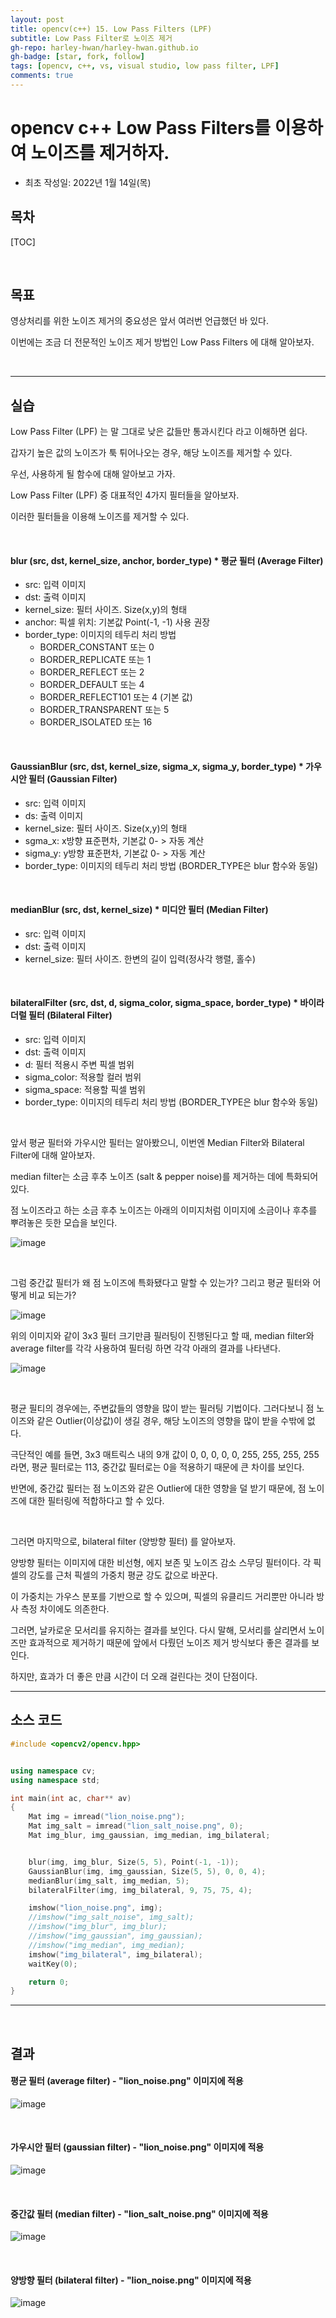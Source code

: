 ```yaml
---
layout: post
title: opencv(c++) 15. Low Pass Filters (LPF)
subtitle: Low Pass Filter로 노이즈 제거
gh-repo: harley-hwan/harley-hwan.github.io
gh-badge: [star, fork, follow]
tags: [opencv, c++, vs, visual studio, low pass filter, LPF]
comments: true
---
```


# opencv c++ Low Pass Filters를 이용하여 노이즈를 제거하자.

- 최초 작성일: 2022년 1월 14일(목)

## 목차

[TOC]

<br/>

## 목표

영상처리를 위한 노이즈 제거의 중요성은 앞서 여러번 언급했던 바 있다.

이번에는 조금 더 전문적인 노이즈 제거 방법인 Low Pass Filters 에 대해 알아보자.

<br/>

---

## 실습

Low Pass Filter (LPF) 는 말 그대로 낮은 값들만 통과시킨다 라고 이해하면 쉽다.

갑자기 높은 값의 노이즈가 툭 튀어나오는 경우, 해당 노이즈를 제거할 수 있다.



우선, 사용하게 될 함수에 대해 알아보고 가자.

Low Pass Filter (LPF) 중 대표적인 4가지 필터들을 알아보자.

이러한 필터들을 이용해 노이즈를 제거할 수 있다.

<br/>

#### blur (src, dst, kernel_size, anchor, border_type)    * 평균 필터 (Average Filter)
- src: 입력 이미지
- dst: 출력 이미지
- kernel_size: 필터 사이즈. Size(x,y)의 형태
- anchor: 픽셀 위치: 기본값 Point(-1, -1) 사용 권장
- border_type: 이미지의 테두리 처리 방법
  * BORDER_CONSTANT  또는  0
  * BORDER_REPLICATE  또는 1
  * BORDER_REFLECT  또는  2 
  * BORDER_DEFAULT  또는  4 
  * BORDER_REFLECT101  또는  4 (기본 값) 
  * BORDER_TRANSPARENT  또는  5 
  * BORDER_ISOLATED  또는  16
      
<br/>

#### GaussianBlur (src, dst, kernel_size, sigma_x, sigma_y, border_type)    * 가우시안 필터 (Gaussian Filter)
- src: 입력 이미지
- ds: 출력 이미지
- kernel_size: 필터 사이즈. Size(x,y)의 형태
- sgma_x: x방향 표준편차, 기본값 0- > 자동 계산
- sigma_y: y방향 표준편차, 기본값 0- > 자동 계산
- border_type: 이미지의 테두리 처리 방법 (BORDER_TYPE은 blur 함수와 동일)

<br/>

#### medianBlur (src, dst, kernel_size)   * 미디안 필터 (Median Filter)
- src: 입력 이미지
- dst: 출력 이미지
- kernel_size: 필터 사이즈. 한변의 길이 입력(정사각 행렬, 홀수)

<br/>

#### bilateralFilter (src, dst, d, sigma_color, sigma_space, border_type)   * 바이라더럴 필터 (Bilateral Filter)
- src: 입력 이미지
- dst: 출력 이미지
- d: 필터 적용시 주변 픽셀 범위
- sigma_color: 적용할 컬러 범위
- sigma_space: 적용할 픽셀 범위
- border_type: 이미지의 테두리 처리 방법 (BORDER_TYPE은 blur 함수와 동일)

<br/>

앞서 평균 필터와 가우시안 필터는 알아봤으니, 이번엔 Median Filter와 Bilateral Filter에 대해 알아보자.

median filter는 소금 후추 노이즈 (salt & pepper noise)를 제거하는 데에 특화되어 있다.

점 노이즈라고 하는 소금 후추 노이즈는 아래의 이미지처럼 이미지에 소금이나 후추를 뿌려놓은 듯한 모습을 보인다.

![image](https://user-images.githubusercontent.com/68185569/149694242-dc958d16-19a3-40cd-b7b1-b1d1c77863ef.png)

<br/>

그럼 중간값 필터가 왜 점 노이즈에 특화됐다고 말할 수 있는가? 그리고 평균 필터와 어떻게 비교 되는가?

![image](https://user-images.githubusercontent.com/68185569/149706329-50ec571c-bec8-4c5c-aab0-8bf183ad914f.png)

위의 이미지와 같이 3x3 필터 크기만큼 필러팅이 진행된다고 할 때, median filter와 average filter를 각각 사용하여 필터링 하면 각각 아래의 결과를 나타낸다.

![image](https://user-images.githubusercontent.com/68185569/149706978-cd1f7b67-6ea0-43bf-821f-9fe53f1c68a7.png)

<br/>

평균 필티의 경우에는, 주변값들의 영향을 많이 받는 필러팅 기법이다. 그러다보니 점 노이즈와 같은 Outlier(이상값)이 생길 경우, 해당 노이즈의 영향을 많이 받을 수밖에 없다.

극단적인 예를 들면, 3x3 매트릭스 내의 9개 값이 0, 0, 0, 0, 0, 255, 255, 255, 255 라면, 평균 필터로는 113, 중간값 필터로는 0을 적용하기 때문에 큰 차이를 보인다.

반면에, 중간값 필터는 점 노이즈와 같은 Outlier에 대한 영향을 덜 받기 때문에, 점 노이즈에 대한 필터링에 적합하다고 할 수 있다.

<br/>

그러면 마지막으로, bilateral filter (양방향 필터) 를 알아보자. 

양방향 필터는 이미지에 대한 비선형, 에지 보존 및 노이즈 감소 스무딩 필터이다. 각 픽셀의 강도를 근처 픽셀의 가중치 평균 강도 값으로 바꾼다. 

이 가중치는 가우스 분포를 기반으로 할 수 있으며, 픽셀의 유클리드 거리뿐만 아니라 방사 측정 차이에도 의존한다.

그러면, 날카로운 모서리를 유지하는 결과를 보인다. 다시 말해, 모서리를 살리면서 노이즈만 효과적으로 제거하기 때문에 앞에서 다뤘던 노이즈 제거 방식보다 좋은 결과를 보인다.

하지만, 효과가 더 좋은 만큼 시간이 더 오래 걸린다는 것이 단점이다.


---

## 소스 코드

```c++
#include <opencv2/opencv.hpp>


using namespace cv;
using namespace std;

int main(int ac, char** av)
{
	Mat img = imread("lion_noise.png");
	Mat img_salt = imread("lion_salt_noise.png", 0);
	Mat img_blur, img_gaussian, img_median, img_bilateral;


	blur(img, img_blur, Size(5, 5), Point(-1, -1));
	GaussianBlur(img, img_gaussian, Size(5, 5), 0, 0, 4);
	medianBlur(img_salt, img_median, 5);
	bilateralFilter(img, img_bilateral, 9, 75, 75, 4);

	imshow("lion_noise.png", img);
	//imshow("img_salt_noise", img_salt);
	//imshow("img_blur", img_blur);
	//imshow("img_gaussian", img_gaussian);
	//imshow("img_median", img_median);
	imshow("img_bilateral", img_bilateral);
	waitKey(0);

	return 0;
}

```

---

<br/>

## 결과

#### 평균 필터 (average filter)   - "lion_noise.png" 이미지에 적용

![image](https://user-images.githubusercontent.com/68185569/149711616-b5ded7e3-00c0-4f43-8fde-a636892cd9db.png)

<br/>

#### 가우시안 필터 (gaussian filter)   - "lion_noise.png" 이미지에 적용

![image](https://user-images.githubusercontent.com/68185569/149711784-9f5749a5-fd82-49cc-80ea-ec4bf315e5a5.png)


<br/>

#### 중간값 필터 (median filter)   - "lion_salt_noise.png" 이미지에 적용

![image](https://user-images.githubusercontent.com/68185569/149712152-4e80bf53-46bc-4b84-9f94-74bf96bf1b72.png)

<br/>

#### 양방향 필터 (bilateral filter)    - "lion_noise.png" 이미지에 적용

![image](https://user-images.githubusercontent.com/68185569/149712297-6864ef6b-7b2c-4f64-8953-739cdf95b323.png)

<br/>



